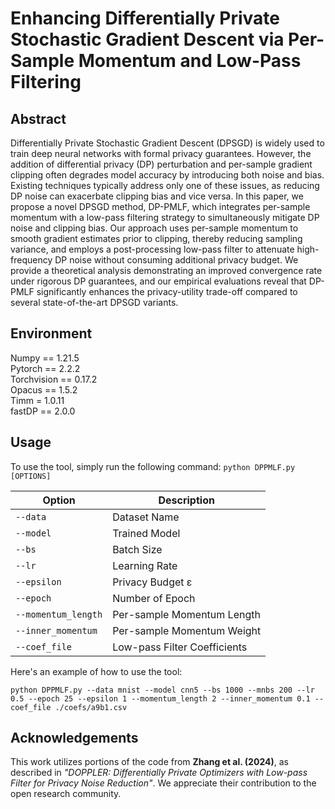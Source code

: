 # Enhancing Differentially Private Stochastic Gradient Descent via Per-Sample Momentum and Low-Pass Filtering

## Abstract
Differentially Private Stochastic Gradient Descent (DPSGD) is widely used to train deep neural networks with formal privacy guarantees. However, the addition of differential privacy (DP) perturbation and per-sample gradient clipping often degrades model accuracy by introducing both noise and bias. Existing techniques typically address only one of these issues, as reducing DP noise can exacerbate clipping bias and vice versa. In this paper, we propose a novel DPSGD method, DP-PMLF, which integrates per-sample momentum with a low-pass filtering strategy to simultaneously mitigate DP noise and clipping bias. Our approach uses per-sample momentum to smooth gradient estimates prior to clipping, thereby reducing sampling variance, and employs a post-processing low-pass filter to attenuate high-frequency DP noise without consuming additional privacy budget. We provide a theoretical analysis demonstrating an improved convergence rate under rigorous DP guarantees, and our empirical evaluations reveal that DP-PMLF significantly enhances the privacy-utility trade-off compared to several state-of-the-art DPSGD variants.
## Environment
Numpy == 1.21.5 \
Pytorch == 2.2.2 \
Torchvision == 0.17.2 \
Opacus == 1.5.2 \
Timm = 1.0.11 \
fastDP == 2.0.0

## Usage
To use the tool, simply run the following command:
```python DPPMLF.py [OPTIONS]```

| Option | Description |
| --- | --- | 
| `--data` | Dataset Name |
| `--model` | Trained Model | 
| `--bs` | Batch Size |
| `--lr` | Learning Rate | 
| `--epsilon` | Privacy Budget &#949; |
| `--epoch` | Number of Epoch | 
| `--momentum_length` | Per-sample Momentum Length | 
| `--inner_momentum` | Per-sample Momentum Weight | 
| `--coef_file` | Low-pass Filter Coefficients | 


Here's an example of how to use the tool:

```python DPPMLF.py --data mnist --model cnn5 --bs 1000 --mnbs 200 --lr 0.5 --epoch 25 --epsilon 1 --momentum_length 2 --inner_momentum 0.1 --coef_file ./coefs/a9b1.csv```

## Acknowledgements
This work utilizes portions of the code from **Zhang et al. (2024)**, as described in *"DOPPLER: Differentially Private Optimizers with
Low-pass Filter for Privacy Noise Reduction"*. We appreciate their contribution to the open research community.
